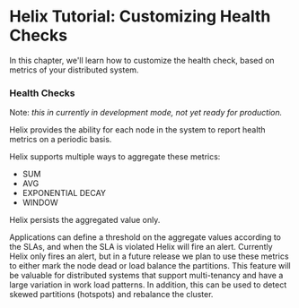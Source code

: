 <!---
Licensed to the Apache Software Foundation (ASF) under one
or more contributor license agreements.  See the NOTICE file
distributed with this work for additional information
regarding copyright ownership.  The ASF licenses this file
to you under the Apache License, Version 2.0 (the
"License"); you may not use this file except in compliance
with the License.  You may obtain a copy of the License at

  http://www.apache.org/licenses/LICENSE-2.0

Unless required by applicable law or agreed to in writing,
software distributed under the License is distributed on an
"AS IS" BASIS, WITHOUT WARRANTIES OR CONDITIONS OF ANY
KIND, either express or implied.  See the License for the
specific language governing permissions and limitations
under the License.
-->

# Helix Tutorial: Customizing Health Checks

In this chapter, we\'ll learn how to customize the health check, based on metrics of your distributed system.  

### Health Checks

Note: _this in currently in development mode, not yet ready for production._

Helix provides the ability for each node in the system to report health metrics on a periodic basis. 

Helix supports multiple ways to aggregate these metrics:

* SUM
* AVG
* EXPONENTIAL DECAY
* WINDOW

Helix persists the aggregated value only.

Applications can define a threshold on the aggregate values according to the SLAs, and when the SLA is violated Helix will fire an alert. 
Currently Helix only fires an alert, but in a future release we plan to use these metrics to either mark the node dead or load balance the partitions.
This feature will be valuable for distributed systems that support multi-tenancy and have a large variation in work load patterns.  In addition, this can be used to detect skewed partitions (hotspots) and rebalance the cluster.

